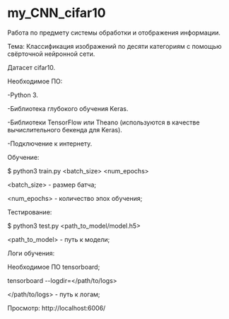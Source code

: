 # my_CNN_cifar10
Работа по предмету системы обработки и отображения информации.

Тема: Классификация изображений по десяти категориям с помощью свёрточной нейронной сети.

Датасет cifar10.

Необходимое ПО:

-Python 3.

-Библиотека глубокого обучения Keras.

-Библиотеки TensorFlow или Theano (используются в качестве вычислительного бекенда для Keras).

-Подключение к интернету.

Обучение:

$ python3 train.py <batch_size> <num_epochs>

<batch_size> - размер батча;

<num_epochs> - количество эпох обучения;

Тестирование:

$ python3 test.py <path_to_model/model.h5>

<path_to_model> - путь к модели;

Логи обучения:

Необходимое ПО tensorboard;

tensorboard --logdir=</path/to/logs>

</path/to/logs> - путь к логам;

Просмотр: http://localhost:6006/

